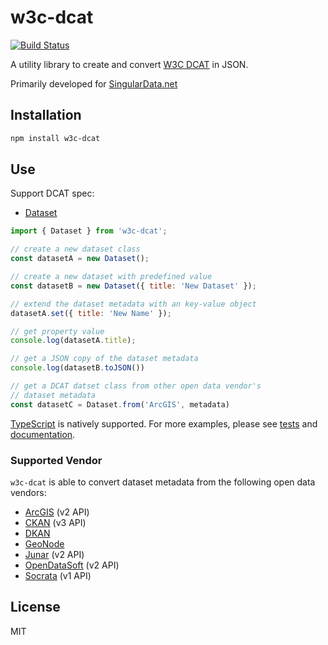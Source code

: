 # w3c-dcat

[![Build Status](https://travis-ci.org/haoliangyu/w3c-dcat.svg?branch=master)](https://travis-ci.org/haoliangyu/w3c-dcat)

A utility library to create and convert [W3C DCAT](https://www.w3.org/TR/vocab-dcat/) in JSON.

Primarily developed for [SingularData.net](https://github.com/SingularData/SingularData.net)

## Installation

``` bash
npm install w3c-dcat
```

## Use

Support DCAT spec:
  * [Dataset](https://www.w3.org/TR/vocab-dcat/#class-dataset)

``` javascript
import { Dataset } from 'w3c-dcat';

// create a new dataset class
const datasetA = new Dataset();

// create a new dataset with predefined value
const datasetB = new Dataset({ title: 'New Dataset' });

// extend the dataset metadata with an key-value object
datasetA.set({ title: 'New Name' });

// get property value
console.log(datasetA.title);

// get a JSON copy of the dataset metadata
console.log(datasetB.toJSON())

// get a DCAT datset class from other open data vendor's
// dataset metadata
const datasetC = Dataset.from('ArcGIS', metadata)

```

[TypeScript](https://www.typescriptlang.org/) is natively supported. For more examples, please see [tests](https://github.com/haoliangyu/w3c-dcat/blob/master/test/index.test.ts) and [documentation](https://haoliangyu.github.io/w3c-dcat/).

### Supported Vendor

`w3c-dcat` is able to convert dataset metadata from the following open data vendors:
* [ArcGIS](https://hub.arcgis.com/pages/open-data) (v2 API)
* [CKAN](https://ckan.org/) (v3 API)
* [DKAN](https://getdkan.org/)
* [GeoNode](http://geonode.org/)
* [Junar](http://www.junar.com/index9ed2.html?lang=en) (v2 API)
* [OpenDataSoft](https://www.opendatasoft.com/) (v2 API)
* [Socrata](https://socrata.com/solutions/open-data-citizen-engagement/) (v1 API)

## License

MIT
